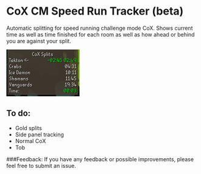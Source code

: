 # CoX CM Speed Run Tracker (beta)
Automatic splitting for speed running challenge mode CoX. 
Shows current time as well as time finished for each room as well as how ahead or behind you are against your split.


![Example Splits image](src/main/java/com/raidspeedruntracker/resources/example-splits.png)

## To do:
* Gold splits
* Side panel tracking
* Normal CoX
* Tob

###Feedback:
If you have any feedback or possible improvements, please feel free to submit an issue.
